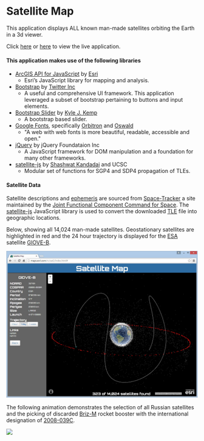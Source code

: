 # Satellite Map

This application displays ALL known man-made satellites orbiting the Earth in a 3d viewer.

Click [here](http://richiecarmichael.github.io/sat/index.html) or [here](http://maps.esri.com/rc/sat2/index.html) to view the live application.

#### This application makes use of the following libraries

* [ArcGIS API for JavaScript](https://developers.arcgis.com/javascript/) by [Esri](http://www.esri.com/)
  - Esri’s JavaScript library for mapping and analysis.
* [Bootstrap](http://getbootstrap.com/) by [Twitter Inc](https://twitter.com/)
  - A useful and comprehensive UI framework. This application leveraged a subset of bootstrap pertaining to buttons and input elements.
* [Bootstrap Slider](https://github.com/seiyria/bootstrap-slider) by [Kyle J. Kemp](https://github.com/seiyria)
  - A bootstrap based slider.
* [Google Fonts](https://www.google.com/fonts), specifically [Orbitron](https://www.google.com/fonts/specimen/Orbitron) and [Oswald](https://www.google.com/fonts/specimen/Oswald)
  - "A web with web fonts is more beautiful, readable, accessible and open."
* [jQuery](http://jquery.com/) by jQuery Foundataion Inc
  - A JavaScript framework for DOM manipulation and a foundation for many other frameworks.
* [satellite-js](https://github.com/shashwatak/satellite-js) by [Shashwat Kandadai](https://github.com/shashwatak) and UCSC
  - Modular set of functions for SGP4 and SDP4 propagation of TLEs.

#### Satellite Data
Satellite descriptions and [ephemeris](https://en.wikipedia.org/wiki/Ephemeris) are sourced from [Space-Tracker](https://www.space-track.org) a site maintained by the [Joint Functional Component Command for Space](https://www.stratcom.mil/factsheets/7/JFCC_Space/). The [satellite-js](https://github.com/shashwatak/satellite-js) JavaScript library is used to convert the downloaded [TLE](https://en.wikipedia.org/wiki/Two-line_element_set) file into geographic locations.

Below, showing all 14,024 man-made satellites. Geostationary satellites are highlighted in red and the 24 hour trajectory is displayed for the [ESA](http://www.esa.int/ESA) satellite [GIOVE-B](https://en.wikipedia.org/wiki/GIOVE#GIOVE-B).

![](./img/satellite.jpg)

The following animation demonstrates the selection of all Russian satellites and the picking of discarded [Briz-M](https://en.wikipedia.org/wiki/Briz-M) rocket booster with the international designation of [2008-039C](http://www.n2yo.com/satellite/?s=33280).

![](./img/satellite-large.gif)
